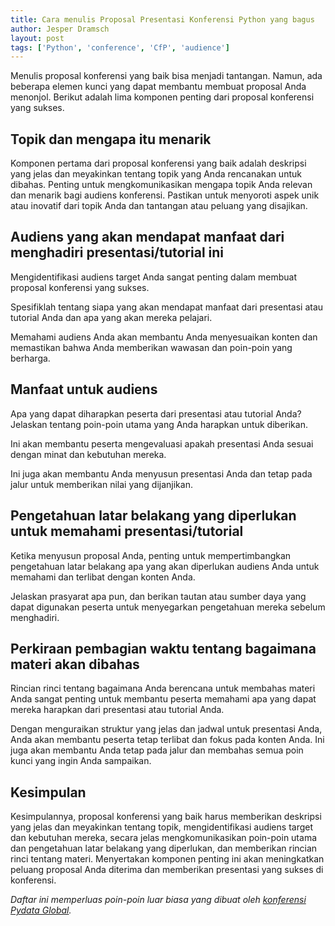 ```yaml
---
title: Cara menulis Proposal Presentasi Konferensi Python yang bagus
author: Jesper Dramsch
layout: post
tags: ['Python', 'conference', 'CfP', 'audience']
---
```


Menulis proposal konferensi yang baik bisa menjadi tantangan. Namun, ada beberapa elemen kunci yang dapat membantu membuat proposal Anda menonjol. Berikut adalah lima komponen penting dari proposal konferensi yang sukses.

## Topik dan mengapa itu menarik

Komponen pertama dari proposal konferensi yang baik adalah deskripsi yang jelas dan meyakinkan tentang topik yang Anda rencanakan untuk dibahas. Penting untuk mengkomunikasikan mengapa topik Anda relevan dan menarik bagi audiens konferensi. Pastikan untuk menyoroti aspek unik atau inovatif dari topik Anda dan tantangan atau peluang yang disajikan.

## Audiens yang akan mendapat manfaat dari menghadiri presentasi/tutorial ini

Mengidentifikasi audiens target Anda sangat penting dalam membuat proposal konferensi yang sukses.

Spesifiklah tentang siapa yang akan mendapat manfaat dari presentasi atau tutorial Anda dan apa yang akan mereka pelajari.

Memahami audiens Anda akan membantu Anda menyesuaikan konten dan memastikan bahwa Anda memberikan wawasan dan poin-poin yang berharga.

## Manfaat untuk audiens

Apa yang dapat diharapkan peserta dari presentasi atau tutorial Anda? Jelaskan tentang poin-poin utama yang Anda harapkan untuk diberikan.

Ini akan membantu peserta mengevaluasi apakah presentasi Anda sesuai dengan minat dan kebutuhan mereka.

Ini juga akan membantu Anda menyusun presentasi Anda dan tetap pada jalur untuk memberikan nilai yang dijanjikan.

## Pengetahuan latar belakang yang diperlukan untuk memahami presentasi/tutorial

Ketika menyusun proposal Anda, penting untuk mempertimbangkan pengetahuan latar belakang apa yang akan diperlukan audiens Anda untuk memahami dan terlibat dengan konten Anda.

Jelaskan prasyarat apa pun, dan berikan tautan atau sumber daya yang dapat digunakan peserta untuk menyegarkan pengetahuan mereka sebelum menghadiri.

## Perkiraan pembagian waktu tentang bagaimana materi akan dibahas

Rincian rinci tentang bagaimana Anda berencana untuk membahas materi Anda sangat penting untuk membantu peserta memahami apa yang dapat mereka harapkan dari presentasi atau tutorial Anda.

Dengan menguraikan struktur yang jelas dan jadwal untuk presentasi Anda, Anda akan membantu peserta tetap terlibat dan fokus pada konten Anda. Ini juga akan membantu Anda tetap pada jalur dan membahas semua poin kunci yang ingin Anda sampaikan.

## Kesimpulan

Kesimpulannya, proposal konferensi yang baik harus memberikan deskripsi yang jelas dan meyakinkan tentang topik, mengidentifikasi audiens target dan kebutuhan mereka, secara jelas mengkomunikasikan poin-poin utama dan pengetahuan latar belakang yang diperlukan, dan memberikan rincian rinci tentang materi. Menyertakan komponen penting ini akan meningkatkan peluang proposal Anda diterima dan memberikan presentasi yang sukses di konferensi.

_Daftar ini memperluas poin-poin luar biasa yang dibuat oleh [konferensi Pydata Global](https://pydata.org/global2022/present/)._
